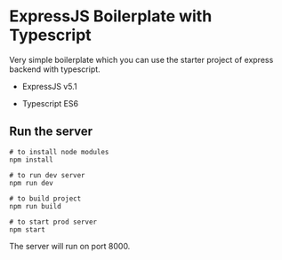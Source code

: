 # ExpressJS Boilerplate with Typescript
Very simple boilerplate which you can use the starter project of express backend with typescript.

- ExpressJS v5.1

- Typescript ES6

## Run the server
```
# to install node modules
npm install

# to run dev server
npm run dev

# to build project
npm run build

# to start prod server
npm start
```

The server will run on port 8000.
